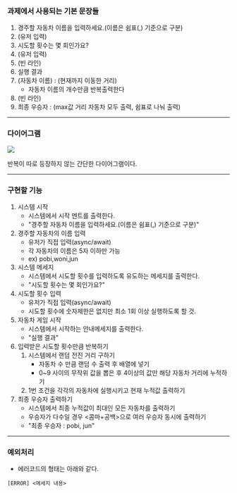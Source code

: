 ### 과제에서 사용되는 기본 문장들

1. 경주할 자동차 이름을 입력하세요.(이름은 쉼표(,) 기준으로 구분)
2. (유저 입력)
3. 시도할 횟수는 몇 회인가요?
4. (유저 입력)
5. (빈 라인)
6. 실행 결과
7. (자동차 이름) : (현재까지 이동한 거리)
   - 자동차 이름의 개수만큼 반복출력한다
8. (빈 라인)
9. 최종 우승자 : (max값 거리 자동차 모두 출력, 쉼표로 나눠 출력)

---

### 다이어그램

![](https://i.imgur.com/fYTd5bd.png)

반복이 따로 등장하지 않는 간단한 다이어그램이다.

---

### 구현할 기능

1. 시스템 시작
   - 시스템에서 시작 멘트를 출력한다.
   - "경주할 자동차 이름을 입력하세요.(이름은 쉼표(,) 기준으로 구분)"
2. 경주할 자동차의 이름 입력
   - 유저가 직접 입력(async/await)
   - 각 자동차의 이름은 5자 이하만 가능
   - ex) pobi,woni,jun
3. 시스템 메세지
   - 시스템에서 시도할 횟수를 입력하도록 유도하는 메세지를 출력한다.
   - "시도할 횟수는 몇 회인가요?"
4. 시도할 횟수 입력
   - 유저가 직접 입력(async/await)
   - 시도할 횟수에 숫자제한은 없지만 최소 1회 이상 실행하도록 할 것.
5. 자동차 게임 시작
   - 시스템에서 시작하는 안내메세지를 출력한다.
   - "실행 결과"
6. 입력받은 시도할 횟수만큼 반복하기
   1. 시스템에서 랜덤 전진 거리 구하기
      - 자동차 수 만큼 랜덤 수 출력 후 배열에 넣기
      - 0~9 사이의 무작위 값을 뽑은 후 4이상의 값만 해당 자동차 거리에 누적하기
   2. 1번 조건을 각각의 자동차에 실행시키고 현재 누적값 출력하기
7. 최종 우승자 출력하기
   - 시스템에서 최종 누적값이 최대인 모든 자동차를 출력하기
   - 우승자가 다수일 경우 <콤마+공백>으로 여러 우승자 동시에 출력하기
   - "최종 우승자 : pobi, jun"

---

### 예외처리

- 에러코드의 형태는 아래와 같다.

```shell
[ERROR] <메세지 내용>
```
